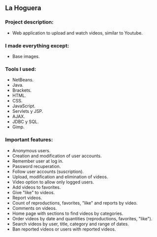 ## La Hoguera

### Project description: 
- Web application to upload and watch videos, similar to Youtube.

### I made everything except: 
- Base images.

### Tools I used: 
- NetBeans.
- Java.
- Brackets.
- HTML.
- CSS.
- JavaScript.
- Servlets y JSP.
- AJAX.
- JDBC y SQL.
- Gimp.

### Important features: 
- Anonymous users.
- Creation and modification of user accounts.
- Remember user at log in.
- Password recuperation.
- Follow user accounts (suscription).
- Upload, modification and elimination of videos.
- Video option to allow only logged users.
- Add videos to favorites.
- Give "like" to videos.
- Report videos.
- Count of reproductions, favorites, "like" and reports by video.
- Comments on videos.
- Home page with sections to find videos by categories.
- Order videos by date and quantities (reproductions, favorites, "like").
- Search videos by user, title, category and range of dates.
- Ban reported videos or users with reported videos.
